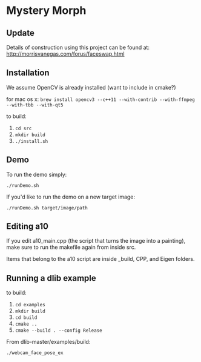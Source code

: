# Mystery Morph

## Update
Details of construction using this project can be found at:
http://morrisvanegas.com/forus/faceswap.html

## Installation

We assume OpenCV is already installed (want to include in cmake?)

for mac os x:
`brew install opencv3 --c++11 --with-contrib --with-ffmpeg --with-tbb --with-qt5`

to build:

1. `cd src`
2. `mkdir build`
3. `./install.sh`

## Demo

To run the demo simply:

`./runDemo.sh`

If you'd like to run the demo on a new target image:

`./runDemo.sh target/image/path`

## Editing a10

If you edit a10_main.cpp (the script that turns the image into a painting), make sure to run the makefile again from inside src.

Items that belong to the a10 script are inside _build, CPP, and Eigen folders. 


## Running a dlib example

to build:

1. `cd examples`
2. `mkdir build`
3. `cd build`
4. `cmake ..`
5. `cmake --build . --config Release`

From dlib-master/examples/build:

`./webcam_face_pose_ex`


